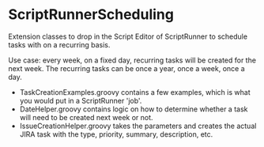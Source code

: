 # ScriptRunnerScheduling
Extension classes to drop in the Script Editor of ScriptRunner to schedule tasks with on a recurring basis.

Use case: every week, on a fixed day, recurring tasks will be created for the next week.
The recurring tasks can be once a year, once a week, once a day. 

* TaskCreationExamples.groovy contains a few examples, which is what you would put in a ScriptRunner 'job'.
* DateHelper.groovy contains logic on how to determine whether a task will need to be created next week or not.
* IssueCreationHelper.groovy takes the parameters and creates the actual JIRA task with the type, priority, summary, description, etc.
